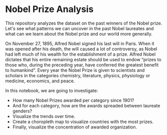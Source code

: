 # Nobel Prize Analysis

This repository analyzes the dataset on the past winners of the Nobel prize. Let's see what patterns we can uncover in the past Nobel laureates and what can we learn about the Nobel prize and our world more generally.

On November 27, 1895, Alfred Nobel signed his last will in Paris. When it was opened after his death, the will caused a lot of controversy, as Nobel had left much of his wealth for the establishment of a prize. Alfred Nobel dictates that his entire remaining estate should be used to endow “prizes to those who, during the preceding year, have conferred the greatest benefit to humankind”. Every year the Nobel Prize is given to scientists and scholars in the categories chemistry, literature, physics, physiology or medicine, economics, and peace.

In this notebook, we are going to investigate:
* How many Nobel Prizes awarded per category since 1901?
* And for each category, how are the awards spreaded between laureate genders?
* Visualize the trends over time.
* Create a choropleth map to visualize countries with the most prizes.
* Finally, visualize the concentration of awarded organization.